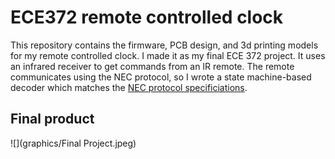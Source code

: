 # ECE372 remote controlled clock

This repository contains the firmware, PCB design, and 3d printing models for my remote controlled clock. I made it as my final ECE 372 project. It uses an infrared receiver to get commands from an IR remote. The remote communicates using the NEC protocol, so I wrote a state machine-based decoder which matches the [NEC protocol specificiations](https://techdocs.altium.com/display/FPGA/NEC+Infrared+Transmission+Protocol).

## Final product
![](graphics/Final Project.jpeg)

